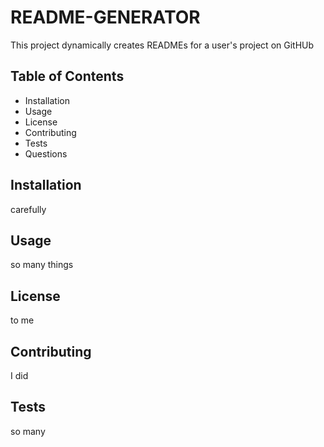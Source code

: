 # README-GENERATOR 
 This project dynamically creates READMEs for a user's project on GitHUb 
## Table of Contents 
* Installation 
* Usage 
* License 
* Contributing 
* Tests 
* Questions 
## Installation 
carefully 
## Usage 
so many things 
## License 
to me 
## Contributing 
I did 
## Tests 
so many